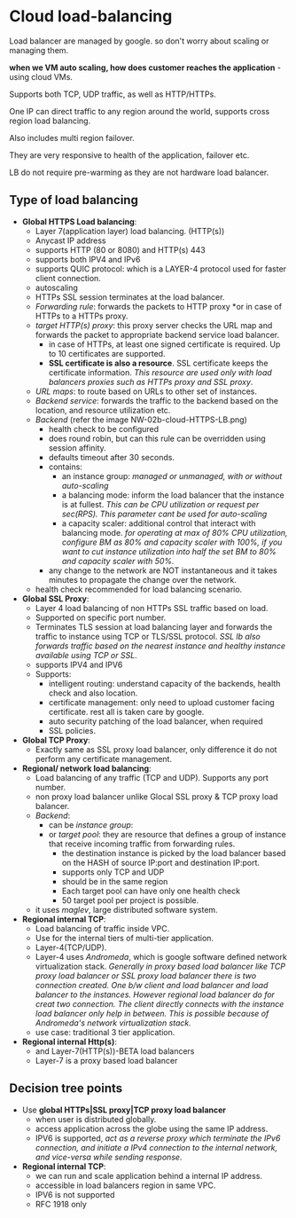 # Cloud load-balancing

Load balancer are managed by google. so don't worry about scaling or managing them.

**when we VM auto scaling, how does customer reaches the application** - using cloud VMs.

Supports both TCP, UDP traffic, as well as HTTP/HTTPs.

One IP can direct traffic to any region around the world, supports cross region load balancing.

Also includes multi region failover.

They are very responsive to health of the application, failover etc.

LB do not require pre-warming as they are not hardware load balancer.

## Type of load balancing

- **Global HTTPS Load balancing**:
  - Layer 7(application layer) load balancing. (HTTP(s))
  - Anycast IP address
  - supports HTTP  (80 or 8080) and HTTP(s) 443
  - supports both IPV4 and IPv6
  - supports QUIC protocol: which is a LAYER-4 protocol used for faster client connection.
  - autoscaling
  - HTTPs SSL session terminates at the load balancer.
  - *Forwarding rule*: forwards the packets to HTTP proxy *or in case of HTTPs to a HTTPs proxy.
  - *target HTTP(s) proxy*: this proxy server checks the URL map and forwards the packet to appropriate backend service load balancer.
    - in case of HTTPs, at least one signed certificate is required. Up to 10 certificates are supported.
    - **SSL certificate is also a resource**. SSL certificate keeps the certificate information. *This resource are used only with load balancers proxies such as HTTPs proxy and SSL proxy*.
  - *URL maps*: to route based on URLs to other set of instances.
  - *Backend service*: forwards the traffic to the backend based on the location, and resource utilization etc.
  - *Backend* (refer the image NW-02b-cloud-HTTPS-LB.png)
    - health check to be configured
    - does round robin, but can this rule can be overridden using session affinity.
    - defaults timeout after 30 seconds.
    - contains:
      - an instance group: *managed or unmanaged, with or without auto-scaling*
      - a balancing mode: inform the load balancer that the instance is at fullest. *This can be CPU utilization or request per sec(RPS). This parameter cant be used for auto-scaling*
      - a capacity scaler: additional control that interact with balancing mode. *for operating at max of 80% CPU utilization, configure BM as 80% and capacity scaler with 100%, if you want to cut instance utilization into half the set BM to 80% and capacity scaler with 50%.*
    - any change to the network are NOT instantaneous and it takes minutes to propagate the change over the network.
  - health check recommended for load balancing scenario.
- **Global SSL Proxy**:
  - Layer 4 load balancing of non HTTPs SSL traffic based on load.
  - Supported on specific port number.
  - Terminates TLS session at load balancing layer and forwards the traffic to instance using TCP or TLS/SSL protocol. *SSL lb also forwards traffic based on the nearest instance and healthy instance available using TCP or SSL*.
  - supports IPV4 and IPV6
  - Supports:
    - intelligent routing: understand capacity of the backends, health check and also location.
    - certificate management: only need to upload customer facing certificate. rest all is taken care by google.
    - auto security patching of the load balancer, when required
    - SSL policies.
- **Global TCP Proxy**:
  - Exactly same as SSL proxy load balancer, only difference it do not perform any certificate management.
- **Regional/ network load balancing**:
  - Load balancing of any traffic (TCP and UDP). Supports any port number.
  - non proxy load balancer unlike Glocal SSL proxy & TCP proxy load balancer.
  - *Backend*:
    - can be *instance group*:
    - or *target pool*: they are resource that defines a group of instance that receive incoming traffic from forwarding rules.
      - the destination instance is picked by the load balancer based on the HASH of source IP:port and destination IP:port.
      - supports only TCP and UDP
      - should be in the same region
      - Each target pool can have only one health check
      - 50 target pool per project is possible.
  - it uses *maglev*, large  distributed software system.
- **Regional internal TCP**:
  - Load balancing of traffic inside VPC.
  - Use for the internal tiers of multi-tier application.
  - Layer-4(TCP/UDP).
  - Layer-4 uses *Andromeda*, which is google software defined network virtualization stack. *Generally in proxy based load balancer like TCP proxy load balancer or SSL proxy load balancer there is two connection created. One b/w client and load balancer and load balancer to the instances. However regional load balancer do for creat two connection. The client directly connects with the instance load balancer only help in between. This is possible because of Andromeda's network virtualization stack.*
  - use case: traditional 3 tier application.
- **Regional internal Http(s)**:
  - and Layer-7(HTTP(s))-BETA load balancers
  - Layer-7 is a proxy based load balancer

## Decision tree points

- Use **global HTTPs|SSL proxy|TCP proxy load balancer**
  - when user is distributed globally.
  - access application across the globe using the same IP address.
  - IPV6 is supported, *act as a reverse proxy which terminate the IPv6 connection, and initiate a IPv4 connection to the internal network, and vice-versa while sending response*.
- **Regional internal TCP**:
  - we can run and scale application behind a internal IP address.
  - accessible in load balancers region in same VPC.
  - IPV6 is not supported
  - RFC 1918 only

